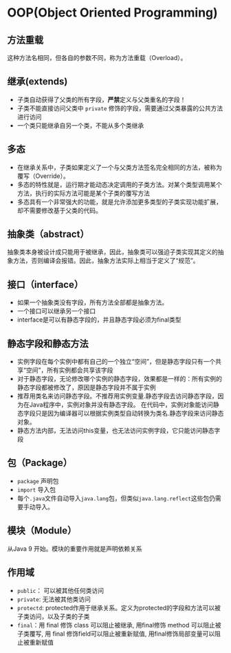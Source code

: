 # OOP(Object Oriented Programming)

## 方法重载
这种方法名相同，但各自的参数不同，称为方法重载（Overload）。


## 继承(extends)
- 子类自动获得了父类的所有字段，**严禁**定义与父类重名的字段！
- 子类不能直接访问父类中 `private` 修饰的字段，需要通过父类暴露的公共方法进行访问
- 一个类只能继承自另一个类，不能从多个类继承

## 多态
- 在继承关系中，子类如果定义了一个与父类方法签名完全相同的方法，被称为覆写（Override）。
- 多态的特性就是，运行期才能动态决定调用的子类方法。对某个类型调用某个方法，执行的实际方法可能是某个子类的覆写方法
- 多态具有一个非常强大的功能，就是允许添加更多类型的子类实现功能扩展，却不需要修改基于父类的代码。


## 抽象类（abstract）
抽象类本身被设计成只能用于被继承，因此，抽象类可以强迫子类实现其定义的抽象方法，否则编译会报错。因此，抽象方法实际上相当于定义了“规范”。


## 接口（interface）
- 如果一个抽象类没有字段，所有方法全部都是抽象方法。
- 一个接口可以继承另一个接口
- interface是可以有静态字段的，并且静态字段必须为final类型

## 静态字段和静态方法
- 实例字段在每个实例中都有自己的一个独立“空间”，但是静态字段只有一个共享“空间”，所有实例都会共享该字段
- 对于静态字段，无论修改哪个实例的静态字段，效果都是一样的：所有实例的静态字段都被修改了，原因是静态字段并不属于实例
- 推荐用类名来访问静态字段。不推荐用实例变量.静态字段去访问静态字段，因为在Java程序中，实例对象并没有静态字段。
在代码中，实例对象能访问静态字段只是因为编译器可以根据实例类型自动转换为类名.静态字段来访问静态对象。
- 静态方法内部，无法访问this变量，也无法访问实例字段，它只能访问静态字段


## 包（Package）
- `package` 声明包 
- `import` 导入包
- 每个`.java`文件自动导入`java.lang`包，但类似`java.lang.reflect`这些包仍需要手动导入。


## 模块（Module）
从Java 9 开始。模块的重要作用就是声明依赖关系

## 作用域
- `public`： 可以被其他任何类访问
- `private`: 无法被其他类访问
- `protectd`: protected作用于继承关系。定义为protected的字段和方法可以被子类访问，以及子类的子类
- `final`：用 final 修饰 class 可以阻止被继承, 用final修饰 method 可以阻止被子类覆写, 
用 final 修饰field可以阻止被重新赋值, 用final修饰局部变量可以阻止被重新赋值